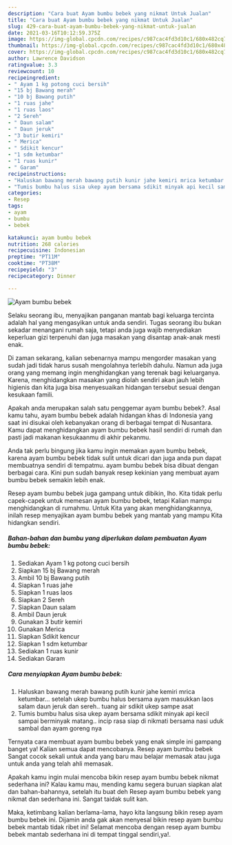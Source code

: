 ```yaml
---
description: "Cara buat Ayam bumbu bebek yang nikmat Untuk Jualan"
title: "Cara buat Ayam bumbu bebek yang nikmat Untuk Jualan"
slug: 429-cara-buat-ayam-bumbu-bebek-yang-nikmat-untuk-jualan
date: 2021-03-16T10:12:59.375Z
image: https://img-global.cpcdn.com/recipes/c987cac4fd3d10c1/680x482cq70/ayam-bumbu-bebek-foto-resep-utama.jpg
thumbnail: https://img-global.cpcdn.com/recipes/c987cac4fd3d10c1/680x482cq70/ayam-bumbu-bebek-foto-resep-utama.jpg
cover: https://img-global.cpcdn.com/recipes/c987cac4fd3d10c1/680x482cq70/ayam-bumbu-bebek-foto-resep-utama.jpg
author: Lawrence Davidson
ratingvalue: 3.3
reviewcount: 10
recipeingredient:
- " Ayam 1 kg potong cuci bersih"
- "15 bj Bawang merah"
- "10 bj Bawang putih"
- "1 ruas jahe"
- "1 ruas laos"
- "2 Sereh"
- " Daun salam"
- " Daun jeruk"
- "3 butir kemiri"
- " Merica"
- " Sdikit kencur"
- "1 sdm ketumbar"
- "1 ruas kunir"
- " Garam"
recipeinstructions:
- "Haluskan bawang merah bawang putih kunir jahe kemiri mrica ketumbar... setelah ukep bumbu halus bersama ayam masukkan laos salam daun jeruk dan sereh.. tuang air sdikit ukep sampe asat"
- "Tumis bumbu halus sisa ukep ayam bersama sdikit minyak api kecil sampai berminyak matang.. incip rasa siap di nikmati bersama nasi uduk sambal dan ayam goreng nya"
categories:
- Resep
tags:
- ayam
- bumbu
- bebek

katakunci: ayam bumbu bebek 
nutrition: 268 calories
recipecuisine: Indonesian
preptime: "PT11M"
cooktime: "PT38M"
recipeyield: "3"
recipecategory: Dinner

---
```



![Ayam bumbu bebek](https://img-global.cpcdn.com/recipes/c987cac4fd3d10c1/680x482cq70/ayam-bumbu-bebek-foto-resep-utama.jpg)

Selaku seorang ibu, menyajikan panganan mantab bagi keluarga tercinta adalah hal yang mengasyikan untuk anda sendiri. Tugas seorang ibu bukan sekadar menangani rumah saja, tetapi anda juga wajib menyediakan keperluan gizi terpenuhi dan juga masakan yang disantap anak-anak mesti enak.

Di zaman  sekarang, kalian sebenarnya mampu mengorder masakan yang sudah jadi tidak harus susah mengolahnya terlebih dahulu. Namun ada juga orang yang memang ingin menghidangkan yang terenak bagi keluarganya. Karena, menghidangkan masakan yang diolah sendiri akan jauh lebih higienis dan kita juga bisa menyesuaikan hidangan tersebut sesuai dengan kesukaan famili. 



Apakah anda merupakan salah satu penggemar ayam bumbu bebek?. Asal kamu tahu, ayam bumbu bebek adalah hidangan khas di Indonesia yang saat ini disukai oleh kebanyakan orang di berbagai tempat di Nusantara. Kamu dapat menghidangkan ayam bumbu bebek hasil sendiri di rumah dan pasti jadi makanan kesukaanmu di akhir pekanmu.

Anda tak perlu bingung jika kamu ingin memakan ayam bumbu bebek, karena ayam bumbu bebek tidak sulit untuk dicari dan juga anda pun dapat membuatnya sendiri di tempatmu. ayam bumbu bebek bisa dibuat dengan berbagai cara. Kini pun sudah banyak resep kekinian yang membuat ayam bumbu bebek semakin lebih enak.

Resep ayam bumbu bebek juga gampang untuk dibikin, lho. Kita tidak perlu capek-capek untuk memesan ayam bumbu bebek, tetapi Kalian mampu menghidangkan di rumahmu. Untuk Kita yang akan menghidangkannya, inilah resep menyajikan ayam bumbu bebek yang mantab yang mampu Kita hidangkan sendiri.

<!--inarticleads1-->

##### Bahan-bahan dan bumbu yang diperlukan dalam pembuatan Ayam bumbu bebek:

1. Sediakan  Ayam 1 kg potong cuci bersih
1. Siapkan 15 bj Bawang merah
1. Ambil 10 bj Bawang putih
1. Siapkan 1 ruas jahe
1. Siapkan 1 ruas laos
1. Siapkan 2 Sereh
1. Siapkan  Daun salam
1. Ambil  Daun jeruk
1. Gunakan 3 butir kemiri
1. Gunakan  Merica
1. Siapkan  Sdikit kencur
1. Siapkan 1 sdm ketumbar
1. Sediakan 1 ruas kunir
1. Sediakan  Garam




<!--inarticleads2-->

##### Cara menyiapkan Ayam bumbu bebek:

1. Haluskan bawang merah bawang putih kunir jahe kemiri mrica ketumbar... setelah ukep bumbu halus bersama ayam masukkan laos salam daun jeruk dan sereh.. tuang air sdikit ukep sampe asat
1. Tumis bumbu halus sisa ukep ayam bersama sdikit minyak api kecil sampai berminyak matang.. incip rasa siap di nikmati bersama nasi uduk sambal dan ayam goreng nya




Ternyata cara membuat ayam bumbu bebek yang enak simple ini gampang banget ya! Kalian semua dapat mencobanya. Resep ayam bumbu bebek Sangat cocok sekali untuk anda yang baru mau belajar memasak atau juga untuk anda yang telah ahli memasak.

Apakah kamu ingin mulai mencoba bikin resep ayam bumbu bebek nikmat sederhana ini? Kalau kamu mau, mending kamu segera buruan siapkan alat dan bahan-bahannya, setelah itu buat deh Resep ayam bumbu bebek yang nikmat dan sederhana ini. Sangat taidak sulit kan. 

Maka, ketimbang kalian berlama-lama, hayo kita langsung bikin resep ayam bumbu bebek ini. Dijamin anda gak akan menyesal bikin resep ayam bumbu bebek mantab tidak ribet ini! Selamat mencoba dengan resep ayam bumbu bebek mantab sederhana ini di tempat tinggal sendiri,ya!.

